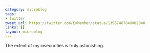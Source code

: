 ```yaml
---
category: microblog
tags:
- twitter
tweet_url: https://twitter.com/ExMember/status/13557487840002048
links: []
layout: microblog
---
```

The extent of my insecurities is truly astonishing.
